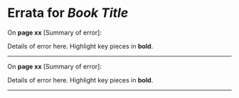 # Errata for _Book Title_

On **page xx** [Summary of error]:

Details of error here. Highlight key pieces in **bold**.

---

On **page xx** [Summary of error]:

Details of error here. Highlight key pieces in **bold**.

---
